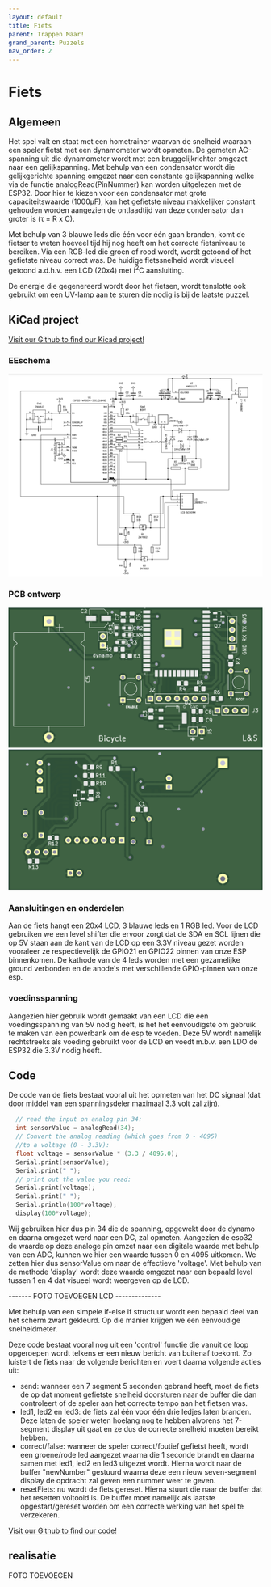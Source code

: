 ```yaml
---
layout: default
title: Fiets
parent: Trappen Maar!
grand_parent: Puzzels
nav_order: 2
---
```

# Fiets
## Algemeen

Het spel valt en staat met een hometrainer waarvan de snelheid waaraan een speler fietst met een dynamometer wordt opmeten. De gemeten AC-spanning uit die dynamometer wordt met een bruggelijkrichter omgezet naar een gelijkspanning. Met behulp van een condensator wordt die gelijkgerichte spanning omgezet naar een
constante gelijkspanning welke via de functie analogRead(PinNummer) kan worden uitgelezen met de ESP32.
Door hier te kiezen voor een condensator met grote capaciteitswaarde (1000μF), kan het gefietste niveau makkelijker constant
gehouden worden aangezien de ontlaadtijd van deze condensator dan groter is (τ = R x C).   

Met behulp van 3 blauwe leds die één voor één gaan branden, komt de fietser te weten hoeveel tijd
hij nog heeft om het correcte fietsniveau te bereiken. Via een RGB-led die groen of rood wordt, wordt getoond of het gefietste niveau correct was. De huidige fietssnelheid wordt visueel getoond a.d.h.v. een LCD (20x4) met i<sup>2</sup>C aansluiting.   

De energie die gegenereerd wordt door het fietsen, wordt tenslotte ook gebruikt om een UV-lamp aan te sturen die nodig is bij de laatste puzzel.

## KiCad project

[Visit our Github to find our Kicad project!](https://github.com/PLAN-IT-B/BachelorProefTrappenMaar/tree/main/KiCad/Kicad-versie%20Bert/Fiets%20-%20zelfgemaakte%20level%20shifter/Fiets%20-%20zelfgemaakte%20level%20shifter)

### EEschema
![](2022-05-13-21-32-56.png)
### PCB ontwerp
![](2022-05-13-21-33-13.png)
![](2022-05-13-21-33-27.png)
### Aansluitingen en onderdelen
Aan de fiets hangt een 20x4 LCD, 3 blauwe leds en 1 RGB led. Voor de LCD gebruiken we een level shifter die ervoor zorgt dat de SDA en SCL lijnen die op 5V staan aan de kant van de LCD op een 3.3V niveau gezet worden vooraleer ze respectievelijk de GPIO21 en GPIO22 pinnen van onze ESP binnenkomen. De kathode van de 4 leds worden met een gezamelijke ground verbonden en de anode's met verschillende GPIO-pinnen van onze esp.
### voedinsspanning
Aangezien hier gebruik wordt gemaakt van een LCD die een voedingsspanning van 5V nodig heeft, is het het eenvoudigste om gebruik te maken van
een powerbank om de esp te voeden. Deze 5V wordt namelijk rechtstreeks als voeding gebruikt voor de LCD en voedt m.b.v. een LDO de ESP32 die 3.3V nodig heeft.

## Code
De code van de fiets bestaat vooral uit het opmeten van het DC signaal (dat door middel van een spanningsdeler maximaal 3.3 volt zal zijn).
```c
  // read the input on analog pin 34:
  int sensorValue = analogRead(34);
  // Convert the analog reading (which goes from 0 - 4095) 
  //to a voltage (0 - 3.3V):
  float voltage = sensorValue * (3.3 / 4095.0);
  Serial.print(sensorValue);
  Serial.print(" ");
  // print out the value you read:
  Serial.print(voltage);
  Serial.print(" ");
  Serial.println(100*voltage);
  display(100*voltage);
```
Wij gebruiken hier dus pin 34 die de spanning, opgewekt door de dynamo en daarna omgezet werd naar een DC, zal opmeten. Aangezien de esp32 de waarde op deze analoge pin omzet naar een digitale waarde met behulp van een ADC, kunnen we hier een waarde tussen 0 en 4095 uitkomen. We zetten hier dus sensorValue om naar de effectieve 'voltage'. 
Met behulp van de methode 'display' wordt deze waarde omgezet naar een bepaald level tussen 1 en 4 dat visueel wordt weergeven op de LCD. 

------- FOTO TOEVOEGEN LCD --------------

Met behulp van een simpele if-else if structuur wordt een bepaald deel van het scherm zwart gekleurd. Op die manier krijgen we een eenvoudige snelheidmeter.   

Deze code bestaat vooral nog uit een 'control' functie die vanuit de loop opgeroepen wordt telkens er een nieuw bericht van buitenaf toekomt. Zo luistert de fiets naar de volgende berichten en voert daarna volgende acties uit: 
* send: wanneer een 7 segment 5 seconden gebrand heeft, moet de fiets de op dat moment gefietste snelheid doorsturen naar de buffer die dan controleert of de speler aan het correcte tempo aan het fietsen was. 
* led1, led2 en led3: de fiets zal één voor één drie ledjes laten branden. Deze laten de speler weten hoelang nog te hebben alvorens het 7-segment display uit gaat en ze dus de correcte snelheid moeten bereikt hebben. 
* correct/false: wanneer de speler correct/foutief gefietst heeft, wordt een groene/rode led aangezet waarna die 1 seconde brandt en daarna samen met led1, led2 en led3 uitgezet wordt. Hierna wordt naar de buffer "newNumber" gestuurd waarna deze een nieuw seven-segment display de opdracht zal geven een nummer weer te geven. 
* resetFiets: nu wordt de fiets gereset. Hierna stuurt die naar de buffer dat het resetten voltooid is. De buffer moet namelijk als laatste opgestart/gereset worden om een correcte werking van het spel te verzekeren.
    
[Visit our Github to find our code!](https://github.com/PLAN-IT-B/BachelorProefTrappenMaar/tree/main/Volledige%20en%20werkende%20code/MeasuringDcVoltageWithCommunicationBuffer)


## realisatie
FOTO TOEVOEGEN